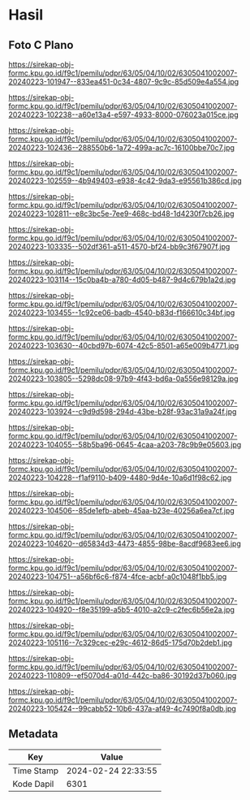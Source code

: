 # Hasil

## Foto C Plano

https://sirekap-obj-formc.kpu.go.id/f9c1/pemilu/pdpr/63/05/04/10/02/6305041002007-20240223-101947--833ea451-0c34-4807-9c9c-85d509e4a554.jpg

https://sirekap-obj-formc.kpu.go.id/f9c1/pemilu/pdpr/63/05/04/10/02/6305041002007-20240223-102238--a60e13a4-e597-4933-8000-076023a015ce.jpg

https://sirekap-obj-formc.kpu.go.id/f9c1/pemilu/pdpr/63/05/04/10/02/6305041002007-20240223-102436--288550b6-1a72-499a-ac7c-16100bbe70c7.jpg

https://sirekap-obj-formc.kpu.go.id/f9c1/pemilu/pdpr/63/05/04/10/02/6305041002007-20240223-102559--4b949403-e938-4c42-9da3-e95561b386cd.jpg

https://sirekap-obj-formc.kpu.go.id/f9c1/pemilu/pdpr/63/05/04/10/02/6305041002007-20240223-102811--e8c3bc5e-7ee9-468c-bd48-1d4230f7cb26.jpg

https://sirekap-obj-formc.kpu.go.id/f9c1/pemilu/pdpr/63/05/04/10/02/6305041002007-20240223-103335--502df361-a511-4570-bf24-bb9c3f67907f.jpg

https://sirekap-obj-formc.kpu.go.id/f9c1/pemilu/pdpr/63/05/04/10/02/6305041002007-20240223-103114--15c0ba4b-a780-4d05-b487-9d4c679b1a2d.jpg

https://sirekap-obj-formc.kpu.go.id/f9c1/pemilu/pdpr/63/05/04/10/02/6305041002007-20240223-103455--1c92ce06-badb-4540-b83d-f166610c34bf.jpg

https://sirekap-obj-formc.kpu.go.id/f9c1/pemilu/pdpr/63/05/04/10/02/6305041002007-20240223-103630--40cbd97b-6074-42c5-8501-a65e009b4771.jpg

https://sirekap-obj-formc.kpu.go.id/f9c1/pemilu/pdpr/63/05/04/10/02/6305041002007-20240223-103805--5298dc08-97b9-4f43-bd6a-0a556e98129a.jpg

https://sirekap-obj-formc.kpu.go.id/f9c1/pemilu/pdpr/63/05/04/10/02/6305041002007-20240223-103924--c9d9d598-294d-43be-b28f-93ac31a9a24f.jpg

https://sirekap-obj-formc.kpu.go.id/f9c1/pemilu/pdpr/63/05/04/10/02/6305041002007-20240223-104055--58b5ba96-0645-4caa-a203-78c9b9e05603.jpg

https://sirekap-obj-formc.kpu.go.id/f9c1/pemilu/pdpr/63/05/04/10/02/6305041002007-20240223-104228--f1af9110-b409-4480-9d4e-10a6d1f98c62.jpg

https://sirekap-obj-formc.kpu.go.id/f9c1/pemilu/pdpr/63/05/04/10/02/6305041002007-20240223-104506--85de1efb-abeb-45aa-b23e-40256a6ea7cf.jpg

https://sirekap-obj-formc.kpu.go.id/f9c1/pemilu/pdpr/63/05/04/10/02/6305041002007-20240223-104620--d65834d3-4473-4855-98be-8acdf9683ee6.jpg

https://sirekap-obj-formc.kpu.go.id/f9c1/pemilu/pdpr/63/05/04/10/02/6305041002007-20240223-104751--a56bf6c6-f874-4fce-acbf-a0c1048f1bb5.jpg

https://sirekap-obj-formc.kpu.go.id/f9c1/pemilu/pdpr/63/05/04/10/02/6305041002007-20240223-104920--f8e35199-a5b5-4010-a2c9-c2fec6b56e2a.jpg

https://sirekap-obj-formc.kpu.go.id/f9c1/pemilu/pdpr/63/05/04/10/02/6305041002007-20240223-105116--7c329cec-e29c-4612-86d5-175d70b2deb1.jpg

https://sirekap-obj-formc.kpu.go.id/f9c1/pemilu/pdpr/63/05/04/10/02/6305041002007-20240223-110809--ef5070d4-a01d-442c-ba86-30192d37b060.jpg

https://sirekap-obj-formc.kpu.go.id/f9c1/pemilu/pdpr/63/05/04/10/02/6305041002007-20240223-105424--99cabb52-10b6-437a-af49-4c7490f8a0db.jpg


## Metadata

| Key        | Value               |
| ---------- | ------------------- |
| Time Stamp | 2024-02-24 22:33:55 |
| Kode Dapil | 6301                |



